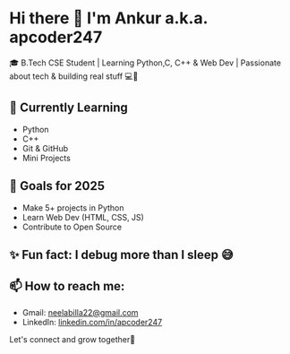 # Hi there 👋 I'm Ankur a.k.a. apcoder247

🎓 B.Tech CSE Student | Learning Python,C, C++ & Web Dev | Passionate about tech & building real stuff 💻🚀

## 🔧 Currently Learning
- Python
- C++
- Git & GitHub
- Mini Projects

## 📌 Goals for 2025
- Make 5+ projects in Python
- Learn Web Dev (HTML, CSS, JS)
- Contribute to Open Source

## ✨ Fun fact: I debug more than I sleep 😅

## 📫 How to reach me:
- Gmail: neelabilla22@gmail.com
- LinkedIn: [linkedin.com/in/apcoder247](#)

Let's connect and grow together🌱
